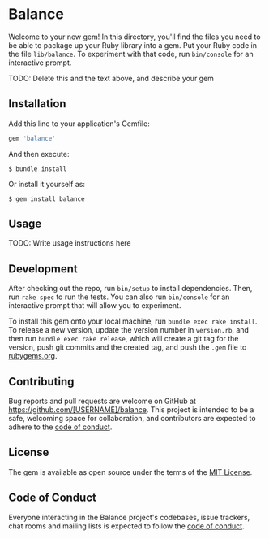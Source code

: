 # Balance

Welcome to your new gem! In this directory, you'll find the files you need to be able to package up your Ruby library into a gem. Put your Ruby code in the file `lib/balance`. To experiment with that code, run `bin/console` for an interactive prompt.

TODO: Delete this and the text above, and describe your gem

## Installation

Add this line to your application's Gemfile:

```ruby
gem 'balance'
```

And then execute:

    $ bundle install

Or install it yourself as:

    $ gem install balance

## Usage

TODO: Write usage instructions here

## Development

After checking out the repo, run `bin/setup` to install dependencies. Then, run `rake spec` to run the tests. You can also run `bin/console` for an interactive prompt that will allow you to experiment.

To install this gem onto your local machine, run `bundle exec rake install`. To release a new version, update the version number in `version.rb`, and then run `bundle exec rake release`, which will create a git tag for the version, push git commits and the created tag, and push the `.gem` file to [rubygems.org](https://rubygems.org).

## Contributing

Bug reports and pull requests are welcome on GitHub at https://github.com/[USERNAME]/balance. This project is intended to be a safe, welcoming space for collaboration, and contributors are expected to adhere to the [code of conduct](https://github.com/[USERNAME]/balance/blob/master/CODE_OF_CONDUCT.md).

## License

The gem is available as open source under the terms of the [MIT License](https://opensource.org/licenses/MIT).

## Code of Conduct

Everyone interacting in the Balance project's codebases, issue trackers, chat rooms and mailing lists is expected to follow the [code of conduct](https://github.com/[USERNAME]/balance/blob/master/CODE_OF_CONDUCT.md).
